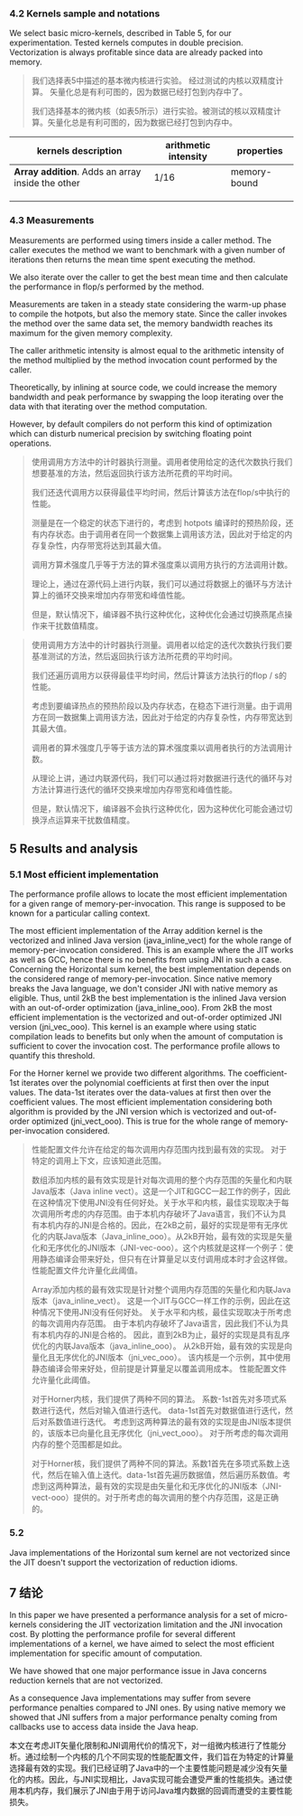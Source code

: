 ### 4.2 Kernels sample and notations

We select basic micro-kernels, described in Table 5, for our experimentation. Tested kernels computes in double precision. Vectorization is always profitable since data are already packed into memory.

> 我们选择表5中描述的基本微内核进行实验。 经过测试的内核以双精度计算。 矢量化总是有利可图的，因为数据已经打包到内存中了。
>
> 我们选择基本的微内核（如表5所示）进行实验。被测试的核以双精度计算。矢量化总是有利可图的，因为数据已经打包到内存中。

| kernels description                                | arithmetic intensity | properties   |
| -------------------------------------------------- | -------------------- | ------------ |
| **Array addition**. Adds an array inside the other | 1/16                 | memory-bound |
|                                                    |                      |              |
|                                                    |                      |              |
|                                                    |                      |              |



### 4.3 Measurements

Measurements are performed using timers inside a caller method. The caller executes the method we want to benchmark with a given number of iterations then returns the mean time spent executing the method. 

We also iterate over the caller to get the best mean time and then calculate the performance in flop/s performed by the method. 

Measurements are taken in a steady state considering the warm-up phase to compile the hotpots, but also the memory state. Since the caller invokes the method over the same data set, the memory bandwidth reaches its maximum for the given memory complexity. 

The caller arithmetic intensity is almost equal to the arithmetic intensity of the method multiplied by the method invocation count performed by the caller. 

Theoretically, by inlining at source code, we could increase the memory bandwidth and peak performance by swapping the loop iterating over the data with that iterating over the method computation. 

However, by default compilers do not perform this kind of optimization which can disturb numerical precision by switching  floating point operations.

> 使用调用方方法中的计时器执行测量。调用者使用给定的迭代次数执行我们想要基准的方法，然后返回执行该方法所花费的平均时间。
>
> 我们还迭代调用方以获得最佳平均时间，然后计算该方法在flop/s中执行的性能。
>
> 测量是在一个稳定的状态下进行的，考虑到 hotpots 编译时的预热阶段，还有内存状态。由于调用者在同一个数据集上调用该方法，因此对于给定的内存复杂性，内存带宽将达到其最大值。
>
> 调用方算术强度几乎等于方法的算术强度乘以调用方执行的方法调用计数。
>
> 理论上，通过在源代码上进行内联，我们可以通过将数据上的循环与方法计算上的循环交换来增加内存带宽和峰值性能。
>
> 但是，默认情况下，编译器不执行这种优化，这种优化会通过切换燕尾点操作来干扰数值精度。



> 使用调用方方法中的计时器执行测量。调用者以给定的迭代次数执行我们要基准测试的方法，然后返回执行该方法所花费的平均时间。
>
> 我们还遍历调用方以获得最佳平均时间，然后计算该方法执行的flop / s的性能。
>
> 考虑到要编译热点的预热阶段以及内存状态，在稳态下进行测量。由于调用方在同一数据集上调用该方法，因此对于给定的内存复杂性，内存带宽达到其最大值。
>
> 调用者的算术强度几乎等于该方法的算术强度乘以调用者执行的方法调用计数。
>
> 从理论上讲，通过内联源代码，我们可以通过将对数据进行迭代的循环与对方法计算进行迭代的循环交换来增加内存带宽和峰值性能。
>
> 但是，默认情况下，编译器不会执行这种优化，因为这种优化可能会通过切换浮点运算来干扰数值精度。

## 5 Results and analysis

### 5.1 Most efficient implementation

The performance profile allows to locate the most efficient implementation for a given range of memory-per-invocation. This range is supposed to be known for a particular calling context. 

The most efficient implementation of the Array addition kernel is the vectorized and inlined Java version (java_inline_vect) for the whole range of memory-per-invocation considered. This is an example where the JIT works as well as GCC, hence there is no benefits from using JNI in such a case. Concerning the Horizontal sum kernel, the best implementation depends on the considered range of memory-per-invocation. Since native memory breaks the Java language, we don't consider JNI with native memory as eligible. Thus, until 2kB the best implementation is the inlined Java version with an out-of-order optimization (java_inline_ooo). From 2kB the most efficient implementation is the vectorized and out-of-order optimized JNI version (jni_vec_ooo). This kernel is an example where using static compilation leads to benefits but only when the amount of computation is sufficient to cover the invocation cost. The performance profile allows to quantify this threshold.

For the Horner kernel we provide two different algorithms. The coefficient-1st iterates over the polynomial coefficients at first then over the input values. The data-1st iterates over the data-values at first then over the coefficient values. The  most efficient implementation considering both algorithm is provided by the JNI version which is vectorized and out-of-order optimized (jni_vect_ooo). This is true for the whole range of memory-per-invocation considered.

> 性能配置文件允许在给定的每次调用内存范围内找到最有效的实现。 对于特定的调用上下文，应该知道此范围。
>
> 数组添加内核的最有效实现是针对每次调用的整个内存范围的矢量化和内联Java版本（Java inline vect）。这是一个JIT和GCC一起工作的例子，因此在这种情况下使用JNI没有任何好处。关于水平和内核，最佳实现取决于每次调用所考虑的内存范围。由于本机内存破坏了Java语言，我们不认为具有本机内存的JNI是合格的。因此，在2kB之前，最好的实现是带有无序优化的内联Java版本（Java_inline_ooo）。从2kB开始，最有效的实现是矢量化和无序优化的JNI版本（JNI-vec-ooo）。这个内核就是这样一个例子：使用静态编译会带来好处，但只有在计算量足以支付调用成本时才会这样做。性能配置文件允许量化此阈值。
>
> Array添加内核的最有效实现是针对整个调用内存范围的矢量化和内联Java版本（java_inline_vect）。 这是一个JIT与GCC一样工作的示例，因此在这种情况下使用JNI没有任何好处。 关于水平和内核，最佳实现取决于所考虑的每次调用内存范围。 由于本机内存破坏了Java语言，因此我们不认为具有本机内存的JNI是合格的。 因此，直到2kB为止，最好的实现是具有乱序优化的内联Java版本（java_inline_ooo）。 从2kB开始，最有效的实现是向量化且无序优化的JNI版本（jni_vec_ooo）。 该内核是一个示例，其中使用静态编译会带来好处，但前提是计算量足以覆盖调用成本。 性能配置文件允许量化此阈值。
>
> 对于Horner内核，我们提供了两种不同的算法。 系数-1st首先对多项式系数进行迭代，然后对输入值进行迭代。 data-1st首先对数据值进行迭代，然后对系数值进行迭代。 考虑到这两种算法的最有效的实现是由JNI版本提供的，该版本已向量化且无序优化（jni_vect_ooo）。 对于所考虑的每次调用内存的整个范围都是如此。
>
> 对于Horner核，我们提供了两种不同的算法。系数1首先在多项式系数上迭代，然后在输入值上迭代。data-1st首先遍历数据值，然后遍历系数值。考虑到这两种算法，最有效的实现是由矢量化和无序优化的JNI版本（JNI-vect-ooo）提供的。对于所考虑的每次调用的整个内存范围，这是正确的。



### 5.2

Java implementations of the Horizontal sum kernel are not vectorized since the JIT doesn't support the vectorization of reduction idioms.



## 7 结论

In this paper we have presented a performance analysis for a set of micro-kernels considering the JIT  vectorization limitation and the JNI invocation cost. By plotting the performance profile for several different implementations of a kernel, we have aimed to select the most efficient implementation for specific amount of computation.  

We have showed that one major performance issue in Java concerns reduction kernels that are not vectorized.

 As a consequence Java implementations may suffer from severe performance penalties compared to JNI ones. By using native memory we showed that JNI suffers from a major performance penalty  coming from callbacks use to access data inside the Java heap.



本文在考虑JIT矢量化限制和JNI调用代价的情况下，对一组微内核进行了性能分析。通过绘制一个内核的几个不同实现的性能配置文件，我们旨在为特定的计算量选择最有效的实现。我们已经证明了Java中的一个主要性能问题是减少没有矢量化的内核。因此，与JNI实现相比，Java实现可能会遭受严重的性能损失。通过使用本机内存，我们展示了JNI由于用于访问Java堆内数据的回调而遭受的主要性能损失。


